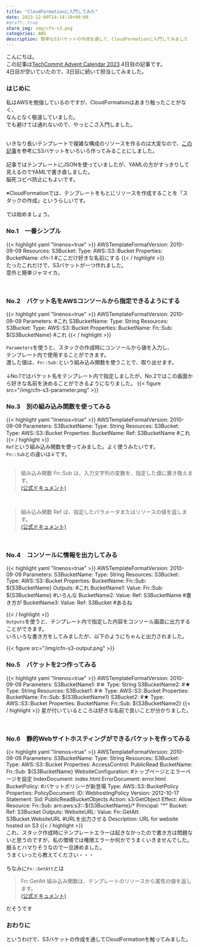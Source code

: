 ```yaml
---
title: "CloudFormationに入門してみた"
date: 2023-12-09T14:14:18+09:00
#draft: true
share_img: img/cfn-s3.png
categories: AWS
description: 簡単なS3バケットの作成を通して、CloudFormationに入門してみました
---
```


こんにちは。  
この記事は[TechCommit Advent Calendar 2023](https://adventar.org/calendars/8839) 4日目の記事です。  
4日目が空いていたので、3日目に続いて担当してみました。  

### はじめに
私はAWSを勉強しているのですが、CloudFormationはあまり触ったことがなく、  
なんとなく敬遠していました。  
でも避けては通れないので、やっとこさ入門しました。  
<br>

いきなり長いテンプレートで複雑な構成のリソースを作るのは大変なので、[この記事](https://note.alhinc.jp/n/n3908fbd64dd0)を参考にS3バケットをいろいろ作ってみることにしました。  
<br>
記事ではテンプレートにJSONを使っていましたが、YAMLの方がすっきりして見えるのでYAMLで書き直しました。  
脳死コピペ防止にもよいです。  
<br>
※CloudFormationでは、テンプレートをもとにリソースを作成することを「スタックの作成」というらしいです。  
<br>
では始めましょう。

### No.1　一番シンプル
{{< highlight yaml "linenos=true" >}}
AWSTemplateFormatVersion: 2010-09-09
Resources:
  S3Bucket:
    Type: AWS::S3::Bucket
    Properties:
      BucketName: cfn-1 #ここだけ好きな名前にする
{{< / highlight >}}
<br>
たったこれだけで、S3バケットが一つ作れました。  
意外と簡単ジャマイカ。

<br>

### No.2　バケット名をAWSコンソールから指定できるようにする
{{< highlight yaml "linenos=true" >}}
AWSTemplateFormatVersion: 2010-09-09
Parameters: #これ
  S3BucketName:
    Type: String
Resources:
  S3Bucket:
    Type: AWS::S3::Bucket
    Properties:
      BucketName:
        Fn::Sub: ${S3BucketName} #これ
{{< / highlight >}}
<br>

```Parameters```を使うと、スタックの作成時にコンソールから値を入力し、  
テンプレート内で使用することができます。  
渡した値は、```Fn::Sub:```という組み込み関数を使うことで、取り出せます。  
<br>
↓No.1ではバケット名をテンプレート内で指定しましたが、No.2ではこの画面から好きな名前を決めることができるようになりました。
{{< figure src="/img/cfn-s3-parameter.png" >}}
<br>

### No.3　別の組み込み関数を使ってみる　
{{< highlight yaml "linenos=true" >}}
AWSTemplateFormatVersion: 2010-09-09
Parameters:
  S3BucketName:
    Type: String
Resources:
  S3Bucket:
    Type: AWS::S3::Bucket
    Properties:
      BucketName:
        Ref: S3BucketName #これ
{{< / highlight >}}
<br>
```Ref```という組み込み関数を使ってみました。よく使うみたいです。  
```Fn::Sub```との違いは↓です。  
<br>

>組み込み関数 Fn::Sub は、入力文字列の変数を、指定した値に置き換えます。  
[(公式ドキュメント)](https://docs.aws.amazon.com/ja_jp/AWSCloudFormation/latest/UserGuide/intrinsic-function-reference-sub.html)  

<br>

>組み込み関数 Ref は、指定したパラメータまたはリソースの値を返します。  
[(公式ドキュメント)](https://docs.aws.amazon.com/ja_jp/AWSCloudFormation/latest/UserGuide/intrinsic-function-reference-ref.html)

<br>

### No.4　コンソールに情報を出力してみる
{{< highlight yaml "linenos=true" >}}
AWSTemplateFormatVersion: 2010-09-09
Parameters:
  S3BucketName:
    Type: String
Resources:
  S3Bucket:
    Type: AWS::S3::Bucket
    Properties:
      BucketName:
        Fn::Sub: ${S3BucketName}
Outputs: #これ
  BucketName1:
    Value:
      Fn::Sub: ${S3BucketName} #いろんな
  BucketName2:
    Value:
      Ref: S3BucketName #書き方が
  BucketName3:
    Value:
      Ref: S3Bucket #あるね

{{< / highlight >}}
<br>
```Outputs```を使うと、テンプレート内で指定した内容をコンソール画面に出力することができます。  
いろいろな書き方をしてみましたが、以下のようにちゃんと出力されました。

{{< figure src="/img/cfn-s3-output.png" >}}


### No.5　バケットを2つ作ってみる
{{< highlight yaml "linenos=true" >}}
AWSTemplateFormatVersion: 2010-09-09
Parameters:
  S3BucketName1: #☆
    Type: String
  S3BucketName2: #★
    Type: String
Resources:
  S3Bucket1: #☆
    Type: AWS::S3::Bucket
    Properties:
      BucketName:
        Fn::Sub: ${S3BucketName1}
  S3Bucket2: #★
    Type: AWS::S3::Bucket
    Properties:
      BucketName:
        Fn::Sub: ${S3BucketName2}
{{< / highlight >}}
星が付いているところは好きな名前で良いことが分かりました。

<br>

### No.6　静的Webサイトホスティングができるバケットを作ってみる
{{< highlight yaml "linenos=true" >}}
AWSTemplateFormatVersion: 2010-09-09
Parameters:
  S3BucketName:
    Type: String
Resources:
  S3Bucket:
    Type: AWS::S3::Bucket
    Properties:
      AccessControl: PublicRead
      BucketName:
        Fn::Sub: ${S3BucketName}
      WebsiteConfiguration: #トップページとエラーページを設定
        IndexDocument: index.html
        ErrorDocument: error.html
  BucketPolicy: #バケットポリシーが新登場
    Type: AWS::S3::BucketPolicy
    Properties:
      PolicyDocument:
        ID: WebhostingPolicy
        Version: 2012-10-17
        Statement:
          Sid: PublicReadBucketObjects
          Action: s3:GetObject
          Effect: Allow
          Resource:
            Fn::Sub: arn:aws:s3:::${S3BucketName}/*
          Principal: "*"
      Bucket:
        Ref: S3Bucket
Outputs:
  WebsiteURL:
    Value:
      Fn::GetAtt:
        S3Bucket.WebsiteURL #URLを出力させる
    Description: URL for website hosted on S3
{{< / highlight >}}
<br>
これ、スタック作成時にテンプレートエラーは起きなかったので書き方は問題ないと思うのですが、私の環境では権限エラーか何かでうまくいきませんでした。  
掘るとハマりそうなので一旦諦めました。  
うまくいったら教えてください・・・  
<br>
ちなみに```Fn::GetAtt```とは

>Fn::GetAtt 組み込み関数は、テンプレートのリソースから属性の値を返します。  
[(公式ドキュメント)](https://docs.aws.amazon.com/ja_jp/AWSCloudFormation/latest/UserGuide/intrinsic-function-reference-getatt.html)  

だそうです

### おわりに
というわけで、S3バケットの作成を通してCloudFormationを触ってみました。  
